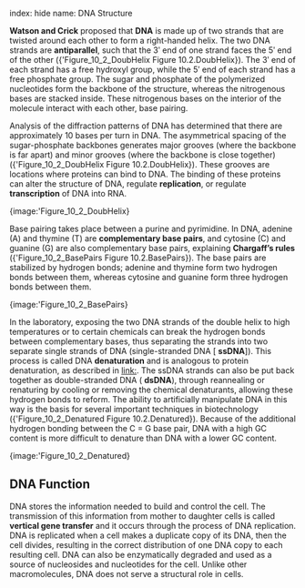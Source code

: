 index: hide
name: DNA Structure

 **Watson and Crick** proposed that  **DNA** is made up of two strands that are twisted around each other to form a right-handed helix. The two DNA strands are  **antiparallel**, such that the 3ʹ end of one strand faces the 5ʹ end of the other ({'Figure_10_2_DoubHelix Figure 10.2.DoubHelix}). The 3ʹ end of each strand has a free hydroxyl group, while the 5ʹ end of each strand has a free phosphate group. The sugar and phosphate of the polymerized nucleotides form the backbone of the structure, whereas the nitrogenous bases are stacked inside. These nitrogenous bases on the interior of the molecule interact with each other, base pairing.

Analysis of the diffraction patterns of DNA has determined that there are approximately 10 bases per turn in DNA. The asymmetrical spacing of the sugar-phosphate backbones generates major grooves (where the backbone is far apart) and minor grooves (where the backbone is close together) ({'Figure_10_2_DoubHelix Figure 10.2.DoubHelix}). These grooves are locations where proteins can bind to DNA. The binding of these proteins can alter the structure of DNA, regulate  **replication**, or regulate  **transcription** of DNA into RNA.


{image:'Figure_10_2_DoubHelix}
        

Base pairing takes place between a purine and pyrimidine. In DNA, adenine (A) and thymine (T) are  **complementary base pairs**, and cytosine (C) and guanine (G) are also complementary base pairs, explaining  **Chargaff’s rules** ({'Figure_10_2_BasePairs Figure 10.2.BasePairs}). The base pairs are stabilized by hydrogen bonds; adenine and thymine form two hydrogen bonds between them, whereas cytosine and guanine form three hydrogen bonds between them.


{image:'Figure_10_2_BasePairs}
        

In the laboratory, exposing the two DNA strands of the double helix to high temperatures or to certain chemicals can break the hydrogen bonds between complementary bases, thus separating the strands into two separate single strands of DNA (single-stranded DNA [ **ssDNA**]). This process is called DNA  **denaturation** and is analogous to protein denaturation, as described in <link:>. The ssDNA strands can also be put back together as double-stranded DNA ( **dsDNA**), through reannealing or renaturing by cooling or removing the chemical denaturants, allowing these hydrogen bonds to reform. The ability to artificially manipulate DNA in this way is the basis for several important techniques in biotechnology ({'Figure_10_2_Denatured Figure 10.2.Denatured}). Because of the additional hydrogen bonding between the C = G base pair, DNA with a high GC content is more difficult to denature than DNA with a lower GC content.


{image:'Figure_10_2_Denatured}
        

## DNA Function

DNA stores the information needed to build and control the cell. The transmission of this information from mother to daughter cells is called  **vertical gene transfer** and it occurs through the process of DNA replication. DNA is replicated when a cell makes a duplicate copy of its DNA, then the cell divides, resulting in the correct distribution of one DNA copy to each resulting cell. DNA can also be enzymatically degraded and used as a source of nucleosides and nucleotides for the cell. Unlike other macromolecules, DNA does not serve a structural role in cells.
